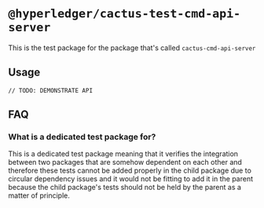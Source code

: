 # `@hyperledger/cactus-test-cmd-api-server`

This is the test package for the package that's called `cactus-cmd-api-server`

## Usage

```
// TODO: DEMONSTRATE API
```

## FAQ

### **What is a dedicated test package for?**

This is a dedicated test package meaning that it verifies the integration between two packages that are somehow dependent on each other and therefore these tests cannot be added properly in the child package due to circular dependency issues and it would not be fitting to add it in the parent because the child package's tests should not be held by the parent as a matter of principle.
